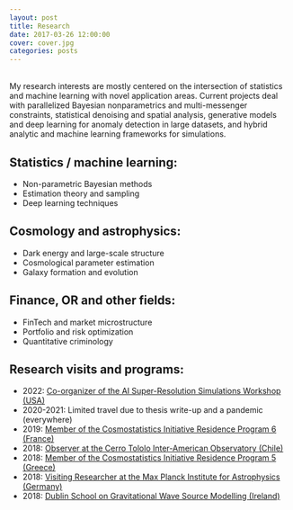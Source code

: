 ```yaml
---
layout: post
title: Research
date: 2017-03-26 12:00:00
cover: cover.jpg
categories: posts
---
```



<br>
My research interests are mostly centered on the intersection of statistics and machine learning with novel application areas. Current projects deal with parallelized Bayesian nonparametrics and multi-messenger constraints, statistical denoising and spatial analysis, generative models and deep learning for anomaly detection in large datasets, and hybrid analytic and machine learning frameworks for simulations.

<!--My research interests are mostly centered on the intersection of cosmology, astrostatistics and machine learning. Current projects deal with Bayesian nonparametrics and multi-messenger constraints in upcoming surveys, large-scale structure and cosmic voids as astronomical laboratories, generative models and deep learning for anomaly detection in observations, and hybrid analytic and machine learning frameworks for galaxy evolution in cosmological simulations. In addition, my research covers topics in computational finance and management science.-->

<!--My research interests are mostly centered on the intersection of cosmology, astrostatistics and machine learning. I’m part of the McWilliams Center for Cosmology at Carnegie Mellon University as well as the Pittsburgh Supercomputing Center and the new NSF AI Planning Institute. My current projects deal with Bayesian nonparametrics for parallelized and high-dimensional cosmological parameter estimation for upcoming surveys such as LSST and Euclid, with large-scale structure weak lensing and tests of gravitational theories through cosmic voids, with deep learning for anomaly detection in astronomical observations, and with hybrid analytic and machine learning frameworks to emulate hydrodynamical simulations. In addition, my research covers topics in quantitative finance and management science. Below is a (rough) list of my research interests and visits:-->

## Statistics / machine learning:

* Non-parametric Bayesian methods
* Estimation theory and sampling
* Deep learning techniques
 
## Cosmology and astrophysics:

* Dark energy and large-scale structure
* Cosmological parameter estimation
* Galaxy formation and evolution

## Finance, OR and other fields:

* FinTech and market microstructure
* Portfolio and risk optimization
* Quantitative criminology

## Research visits and programs:

* 2022: [Co-organizer of the AI Super-Resolution Simulations Workshop (USA)](https://events.mcs.cmu.edu/aisrs22/)
* 2020-2021: Limited travel due to thesis write-up and a pandemic (everywhere)
* 2019: [Member of the Cosmostatistics Initiative Residence Program 6 (France)](https://cosmostatistics-initiative.org/residence-programs/crp6/)
* 2018: [Observer at the Cerro Tololo Inter-American Observatory (Chile)](http://www.ctio.noao.edu/noao)
* 2018: [Member of the Cosmostatistics Initiative Residence Program 5 (Greece)](https://cosmostatistics-initiative.org/residence-programs/coin-residence-program-5-chania-greece/)
* 2018: [Visiting Researcher at the Max Planck Institute for Astrophysics (Germany)](https://www.mpa-garching.mpg.de)
* 2018: [Dublin School on Gravitational Wave Source Modelling (Ireland)](https://maths.ucd.ie/dsgwsm)

<br>
